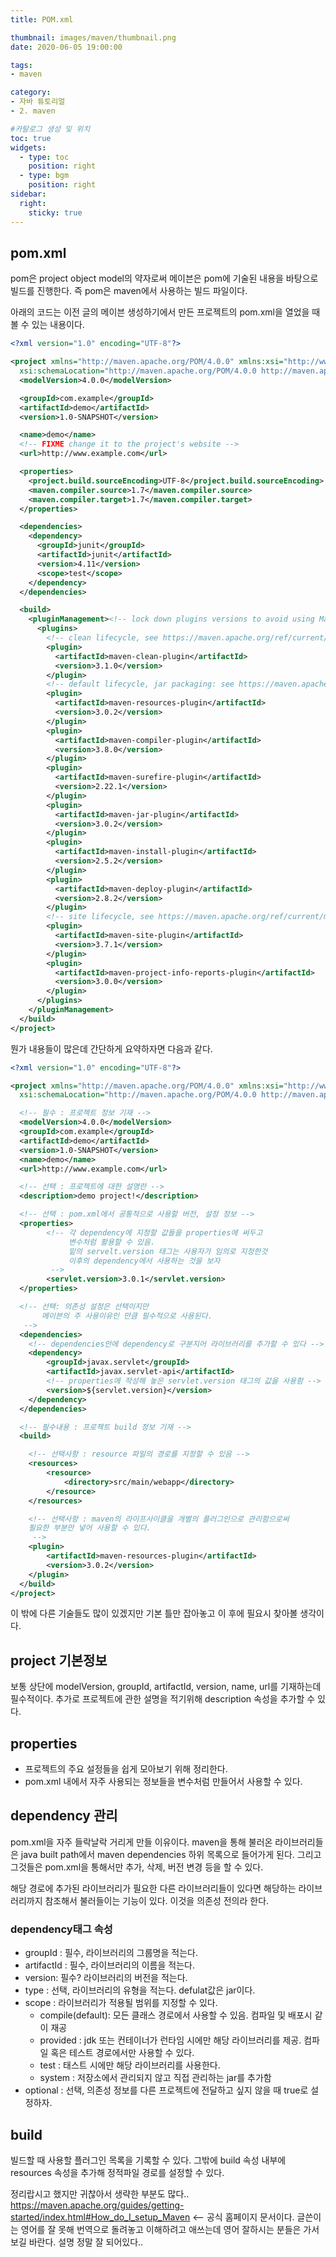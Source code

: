 ```yaml
---
title: POM.xml

thumbnail: images/maven/thumbnail.png
date: 2020-06-05 19:00:00

tags: 
- maven

category:
- 자바 튜토리얼
- 2. maven

#카탈로그 생성 및 위치
toc: true
widgets:
  - type: toc
    position: right
  - type: bgm
    position: right
sidebar:
  right:
    sticky: true
---
```


## pom.xml 
pom은 project object model의 약자로써 메이븐은 pom에 기술된 내용을 바탕으로 빌드를 진행한다. 즉 pom은 maven에서 사용하는 빌드 파일이다.
<!-- more -->
아래의 코드는 이전 글의 메이븐 생성하기에서 만든 프로젝트의 pom.xml을 열었을 때 볼 수 있는 내용이다.
```xml
<?xml version="1.0" encoding="UTF-8"?>

<project xmlns="http://maven.apache.org/POM/4.0.0" xmlns:xsi="http://www.w3.org/2001/XMLSchema-instance"
  xsi:schemaLocation="http://maven.apache.org/POM/4.0.0 http://maven.apache.org/xsd/maven-4.0.0.xsd">
  <modelVersion>4.0.0</modelVersion>

  <groupId>com.example</groupId>
  <artifactId>demo</artifactId>
  <version>1.0-SNAPSHOT</version>

  <name>demo</name>
  <!-- FIXME change it to the project's website -->
  <url>http://www.example.com</url>

  <properties>
    <project.build.sourceEncoding>UTF-8</project.build.sourceEncoding>
    <maven.compiler.source>1.7</maven.compiler.source>
    <maven.compiler.target>1.7</maven.compiler.target>
  </properties>

  <dependencies>
    <dependency>
      <groupId>junit</groupId>
      <artifactId>junit</artifactId>
      <version>4.11</version>
      <scope>test</scope>
    </dependency>
  </dependencies>

  <build>
    <pluginManagement><!-- lock down plugins versions to avoid using Maven defaults (may be moved to parent pom) -->
      <plugins>
        <!-- clean lifecycle, see https://maven.apache.org/ref/current/maven-core/lifecycles.html#clean_Lifecycle -->
        <plugin>
          <artifactId>maven-clean-plugin</artifactId>
          <version>3.1.0</version>
        </plugin>
        <!-- default lifecycle, jar packaging: see https://maven.apache.org/ref/current/maven-core/default-bindings.html#Plugin_bindings_for_jar_packaging -->
        <plugin>
          <artifactId>maven-resources-plugin</artifactId>
          <version>3.0.2</version>
        </plugin>
        <plugin>
          <artifactId>maven-compiler-plugin</artifactId>
          <version>3.8.0</version>
        </plugin>
        <plugin>
          <artifactId>maven-surefire-plugin</artifactId>
          <version>2.22.1</version>
        </plugin>
        <plugin>
          <artifactId>maven-jar-plugin</artifactId>
          <version>3.0.2</version>
        </plugin>
        <plugin>
          <artifactId>maven-install-plugin</artifactId>
          <version>2.5.2</version>
        </plugin>
        <plugin>
          <artifactId>maven-deploy-plugin</artifactId>
          <version>2.8.2</version>
        </plugin>
        <!-- site lifecycle, see https://maven.apache.org/ref/current/maven-core/lifecycles.html#site_Lifecycle -->
        <plugin>
          <artifactId>maven-site-plugin</artifactId>
          <version>3.7.1</version>
        </plugin>
        <plugin>
          <artifactId>maven-project-info-reports-plugin</artifactId>
          <version>3.0.0</version>
        </plugin>
      </plugins>
    </pluginManagement>
  </build>
</project>
```

뭔가 내용들이 많은데 간단하게 요약하자면 다음과 같다.

```xml
<?xml version="1.0" encoding="UTF-8"?>

<project xmlns="http://maven.apache.org/POM/4.0.0" xmlns:xsi="http://www.w3.org/2001/XMLSchema-instance"
  xsi:schemaLocation="http://maven.apache.org/POM/4.0.0 http://maven.apache.org/xsd/maven-4.0.0.xsd">

  <!-- 필수 : 프로젝트 정보 기재 -->
  <modelVersion>4.0.0</modelVersion>
  <groupId>com.example</groupId>
  <artifactId>demo</artifactId>
  <version>1.0-SNAPSHOT</version>
  <name>demo</name>
  <url>http://www.example.com</url>

  <!-- 선택 : 프로젝트에 대한 설명란 -->
  <description>demo project!</description>

  <!-- 선택 : pom.xml에서 공통적으로 사용할 버전, 설정 정보 -->
  <properties>
        <!-- 각 dependency에 지정할 값들을 properties에 써두고
             변수처럼 활용할 수 있음. 
             밑의 servelt.version 태그는 사용자가 임의로 지정한것
             이후의 dependency에서 사용하는 것을 보자
         -->
        <servlet.version>3.0.1</servlet.version>
  </properties>

  <!-- 선택: 의존성 설정은 선택이지만 
       메이븐의 주 사용이유인 만큼 필수적으로 사용된다.
   -->
  <dependencies>
    <!-- dependencies안에 dependency로 구분지어 라이브러리를 추가할 수 있다 -->
    <dependency>
        <groupId>javax.servlet</groupId>
        <artifactId>javax.servlet-api</artifactId>
        <!-- properties에 작성해 놓은 servlet.version 태그의 값을 사용함 -->
        <version>${servlet.version}</version>
    </dependency>
  </dependencies>

  <!-- 필수내용 : 프로젝트 build 정보 기재 -->
  <build>

    <!-- 선택사항 : resource 파일의 경로를 지정할 수 있음 -->
    <resources>
        <resource>
            <directory>src/main/webapp</directory>
        </resource>
    </resources>

    <!-- 선택사항 : maven의 라이프사이클을 개별의 플러그인으로 관리함으로써 
    필요한 부분만 넣어 사용할 수 있다.
     -->
    <plugin>
        <artifactId>maven-resources-plugin</artifactId>
        <version>3.0.2</version>
    </plugin>
  </build>
</project>
```

이 밖에 다른 기술들도 많이 있겠지만 기본 틀만 잡아놓고 이 후에 필요시 찾아볼 생각이다. 

## project 기본정보
보통 상단에 
modelVersion, groupId, artifactId, version, name, url를 기재하는데 필수적이다. 추가로 프로젝트에 관한 설명을 적기위해 description 속성을 추가할 수 있다.

## properties
- 프로젝트의 주요 설정들을 쉽게 모아보기 위해 정리한다. 
- pom.xml 내에서 자주 사용되는 정보들을 변수처럼 만들어서 사용할 수 있다.

## dependency 관리
pom.xml을 자주 들락날락 거리게 만들 이유이다. maven을 통해 불러온 라이브러리들은 java built path에서 maven dependencies 하위 목록으로 들어가게 된다. 그리고 그것들은 pom.xml을 통해서만 추가, 삭제, 버전 변경 등을 할 수 있다. 

해당 경로에 추가된 라이브러리가 필요한 다른 라이브러리들이 있다면 해당하는 라이브러리까지 참조해서 불러들이는 기능이 있다. 이것을 의존성 전의라 한다.

### dependency태그 속성
- groupId : 필수, 라이브러리의 그룹명을 적는다.
- artifactId : 필수, 라이브러리의 이름을 적는다.
- version: 필수? 라이브러리의 버전을 적는다.
- type : 선택, 라이브러리의 유형을 적는다. defulat값은 jar이다.
- scope : 라이브러리가 적용될 범위를 지정할 수 있다.
    - compile(default): 모든 클래스 경로에서 사용할 수 있음. 컴파일 및 배포시 같이 재공
    - provided : jdk 또는 컨테이너가 런타임 시에만 해당 라이브러리를 제공. 컴파일 혹은 테스트 경로에서만 사용할 수 있다.
    - test : 태스트 시에만 해당 라이브러리를 사용한다.
    - system : 저장소에서 관리되지 않고 직접 관리하는 jar를 추가함
- optional : 선택, 의존성 정보를 다른 프로젝트에 전달하고 싶지 않을 때 true로 설정하자. 

## build
빌드할 때 사용할 플러그인 목록을 기록할 수 있다. 그밖에 build 속성 내부에 resources 속성을 추가해 정적파일 경로를 설정할 수 있다.

정리랍시고 했지만 귀찮아서 생략한 부분도 많다.. https://maven.apache.org/guides/getting-started/index.html#How_do_I_setup_Maven <-- 공식 홈페이지 문서이다. 글쓴이는 영어를 잘 못해 번역으로 돌려놓고 이해하려고 애쓰는데 영어 잘하시는 분들은 가서 보길 바란다. 설명 정말 잘 되어있다..